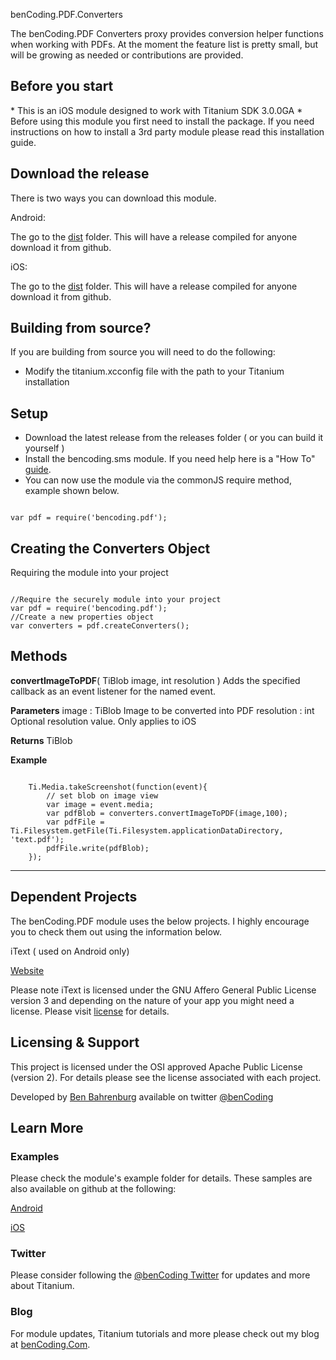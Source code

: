 
benCoding.PDF.Converters

The benCoding.PDF Converters proxy provides conversion helper functions when working with PDFs.  At the moment the feature list is pretty small, but will be growing as needed or contributions are provided. 

<h2>Before you start</h2>
* This is an iOS module designed to work with Titanium SDK 3.0.0GA
* Before using this module you first need to install the package. If you need instructions on how to install a 3rd party module please read this installation guide.

<h2>Download the release</h2>

There is two ways you can download this module. 

Android:

The go to the [dist](https://github.com/benbahrenburg/benCoding.PDF/tree/master/Android/dist) folder. This will have a release compiled for anyone download it from github.

iOS: 

The go to the [dist](https://github.com/benbahrenburg/benCoding.PDF/tree/master/iOS/dist) folder. This will have a release compiled for anyone download it from github.


<h2>Building from source?</h2>

If you are building from source you will need to do the following:
* Modify the titanium.xcconfig file with the path to your Titanium installation

<h2>Setup</h2>

* Download the latest release from the releases folder ( or you can build it yourself )
* Install the bencoding.sms module. If you need help here is a "How To" [guide](https://wiki.appcelerator.org/display/guides/Configuring+Apps+to+Use+Modules). 
* You can now use the module via the commonJS require method, example shown below.

<pre><code>
var pdf = require('bencoding.pdf');
</code></pre>

<h2>Creating the Converters Object</h2>

Requiring the module into your project

<pre><code>
//Require the securely module into your project
var pdf = require('bencoding.pdf');
//Create a new properties object
var converters = pdf.createConverters();
</code></pre>

<h2>Methods</h2>

<b>convertImageToPDF</b>( TiBlob image, int resolution )
Adds the specified callback as an event listener for the named event.

<b>Parameters</b>
image : TiBlob
Image to be converted into PDF
resolution : int
Optional resolution value. Only applies to iOS

<b>Returns</b>
TiBlob

<b>Example</b>
<pre><code>
	Ti.Media.takeScreenshot(function(event){
		// set blob on image view
		var image = event.media;
		var pdfBlob = converters.convertImageToPDF(image,100);
		var pdfFile = Ti.Filesystem.getFile(Ti.Filesystem.applicationDataDirectory, 'text.pdf');
		pdfFile.write(pdfBlob);	
	});
</code></pre>

----


<h2>Dependent Projects</h2>
The benCoding.PDF module uses the below projects.  I highly encourage you to check them out using the information below.

iText ( used on Android only) 

[Website](http://itextpdf.comt)

Please note iText is licensed under the GNU Affero General Public License version 3 and depending on the nature of your app you might need a license. Please visit [license](http://itextpdf.com/terms-of-use/index.php) for details.


<h2>Licensing & Support</h2>

This project is licensed under the OSI approved Apache Public License (version 2). For details please see the license associated with each project.

Developed by [Ben Bahrenburg](http://bahrenburgs.com) available on twitter [@benCoding](http://twitter.com/benCoding)

<h2>Learn More</h2>

<h3>Examples</h3>
Please check the module's example folder for details. These samples are also available on github at the following:

[Android](https://github.com/benbahrenburg/benCoding.PDF/tree/master/Android/example) 

[iOS](https://github.com/benbahrenburg/benCoding.PDF/tree/master/iOS/example) 


<h3>Twitter</h3>

Please consider following the [@benCoding Twitter](http://www.twitter.com/benCoding) for updates 
and more about Titanium.

<h3>Blog</h3>

For module updates, Titanium tutorials and more please check out my blog at [benCoding.Com](http://benCoding.com).